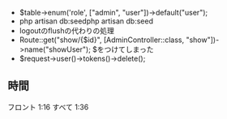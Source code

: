 - $table->enum('role', ["admin", "user"])->default("user");
- php artisan db:seedphp artisan db:seed
- logoutのflushの代わりの処理
- Route::get("show/{$id}", [AdminController::class, "show"])->name("showUser"); $をつけてしまった
- $request->user()->tokens()->delete();


## 時間
フロント
1:16
すべて
1:36
